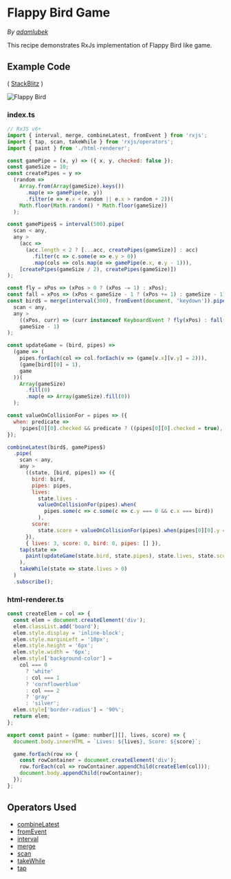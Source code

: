 # Flappy Bird Game

_By_ [_adamlubek_](https://github.com/adamlubek)

This recipe demonstrates RxJs implementation of Flappy Bird like game.

## Example Code

\( [StackBlitz](https://stackblitz.com/edit/rxjs-flappy-bird?file=index.ts) \)

![Flappy Bird](https://drive.google.com/uc?export=view&id=1NcV8nce0NfvqghyBr0gxLoPm_Y4zjzXI)

### index.ts

```javascript
// RxJS v6+
import { interval, merge, combineLatest, fromEvent } from 'rxjs';
import { tap, scan, takeWhile } from 'rxjs/operators';
import { paint } from './html-renderer';

const gamePipe = (x, y) => ({ x, y, checked: false });
const gameSize = 10;
const createPipes = y =>
  (random =>
    Array.from(Array(gameSize).keys())
      .map(e => gamePipe(e, y))
      .filter(e => e.x < random || e.x > random + 2))(
    Math.floor(Math.random() * Math.floor(gameSize))
  );

const gamePipes$ = interval(500).pipe(
  scan < any,
  any >
    (acc =>
      (acc.length < 2 ? [...acc, createPipes(gameSize)] : acc)
        .filter(c => c.some(e => e.y > 0))
        .map(cols => cols.map(e => gamePipe(e.x, e.y - 1))),
    [createPipes(gameSize / 2), createPipes(gameSize)])
);

const fly = xPos => (xPos > 0 ? (xPos -= 1) : xPos);
const fall = xPos => (xPos < gameSize - 1 ? (xPos += 1) : gameSize - 1);
const bird$ = merge(interval(300), fromEvent(document, 'keydown')).pipe(
  scan < any,
  any >
    ((xPos, curr) => (curr instanceof KeyboardEvent ? fly(xPos) : fall(xPos)),
    gameSize - 1)
);

const updateGame = (bird, pipes) =>
  (game => (
    pipes.forEach(col => col.forEach(v => (game[v.x][v.y] = 2))),
    (game[bird][0] = 1),
    game
  ))(
    Array(gameSize)
      .fill(0)
      .map(e => Array(gameSize).fill(0))
  );

const valueOnCollisionFor = pipes => ({
  when: predicate =>
    !pipes[0][0].checked && predicate ? ((pipes[0][0].checked = true), 1) : 0
});

combineLatest(bird$, gamePipes$)
  .pipe(
    scan < any,
    any >
      ((state, [bird, pipes]) => ({
        bird: bird,
        pipes: pipes,
        lives:
          state.lives -
          valueOnCollisionFor(pipes).when(
            pipes.some(c => c.some(c => c.y === 0 && c.x === bird))
          ),
        score:
          state.score + valueOnCollisionFor(pipes).when(pipes[0][0].y === 0)
      }),
      { lives: 3, score: 0, bird: 0, pipes: [] }),
    tap(state =>
      paint(updateGame(state.bird, state.pipes), state.lives, state.score)
    ),
    takeWhile(state => state.lives > 0)
  )
  .subscribe();
```

### html-renderer.ts

```javascript
const createElem = col => {
  const elem = document.createElement('div');
  elem.classList.add('board');
  elem.style.display = 'inline-block';
  elem.style.marginLeft = '10px';
  elem.style.height = '6px';
  elem.style.width = '6px';
  elem.style['background-color'] =
    col === 0
      ? 'white'
      : col === 1
      ? 'cornflowerblue'
      : col === 2
      ? 'gray'
      : 'silver';
  elem.style['border-radius'] = '90%';
  return elem;
};

export const paint = (game: number[][], lives, score) => {
  document.body.innerHTML = `Lives: ${lives}, Score: ${score}`;

  game.forEach(row => {
    const rowContainer = document.createElement('div');
    row.forEach(col => rowContainer.appendChild(createElem(col)));
    document.body.appendChild(rowContainer);
  });
};
```

## Operators Used

* [combineLatest](../recipes-1/combination/combinelatest.md)
* [fromEvent](../recipes-1/creation/fromevent.md)
* [interval](../recipes-1/creation/interval.md)
* [merge](../recipes-1/combination/merge.md)
* [scan](../recipes-1/transformation/scan.md)
* [takeWhile](../recipes-1/filtering/takewhile.md)
* [tap](../recipes-1/utility/do.md)

